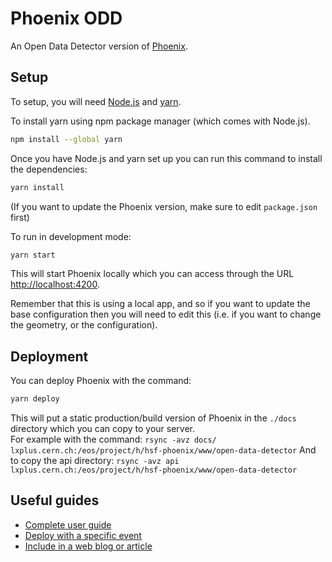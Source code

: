 # Phoenix ODD

An Open Data Detector version of [Phoenix](https://github.com/hsf/phoenix). 

## Setup

To setup, you will need [Node.js](https://nodejs.org/en/download/) and [yarn](https://classic.yarnpkg.com/en/docs/install/).

To install yarn using npm package manager (which comes with Node.js).

```sh
npm install --global yarn
```

Once you have Node.js and yarn set up you can run this command to install the dependencies:

```sh
yarn install
```

(If you want to update the Phoenix version, make sure to edit `package.json` first)

To run in development mode:

```sh
yarn start
```

This will start Phoenix locally which you can access through the URL [http://localhost:4200](http://localhost:4200).

Remember that this is using a local app, and so if you want to update the base configuration then you will need to edit this (i.e. if you want to change the geometry, or the configuration).

## Deployment

You can deploy Phoenix with the command:

```sh
yarn deploy
```

This will put a static production/build version of Phoenix in the `./docs` directory which you can copy to your server.\
For example with the command: `rsync -avz docs/ lxplus.cern.ch:/eos/project/h/hsf-phoenix/www/open-data-detector`
And to copy the api directory:
`rsync -avz api lxplus.cern.ch:/eos/project/h/hsf-phoenix/www/open-data-detector`


## Useful guides

* [Complete user guide](https://github.com/HSF/phoenix/blob/master/guides/users.md)
* [Deploy with a specific event](./guides/deploy-specific-event.md)
* [Include in a web blog or article](./guides/phoenix-iframe.md)
